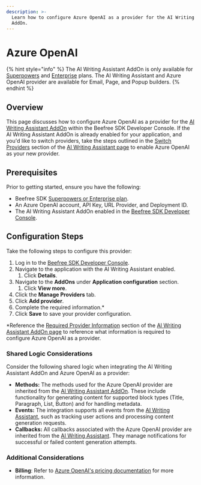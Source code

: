 ```yaml
---
description: >-
  Learn how to configure Azure OpenAI as a provider for the AI Writing Assistant
  AddOn.
---
```


# Azure OpenAI

{% hint style="info" %}
The AI Writing Assistant AddOn is only available for [Superpowers](https://developers.beefree.io/pricing-plans) and [Enterprise](https://developers.beefree.io/pricing-plans) plans. The AI Writing Assistant and Azure OpenAI provider are available for Email, Page, and Popup builders.
{% endhint %}

## **Overview**

This page discusses how to configure Azure OpenAI as a provider for the [AI Writing Assistant AddOn](../) within the Beefree SDK Developer Console. If the AI Writing Assistant AddOn is already enabled for your application, and you'd like to switch providers, take the steps outlined in the [Switch Providers](../#switch-providers) section of the [AI Writing Assistant page](../#switch-providers) to enable Azure OpenAI as your new provider.&#x20;

## **Prerequisites**

Prior to getting started, ensure you have the following:

* Beefree SDK [Superpowers or Enterprise plan](https://app.gitbook.com/s/svPtAq2FGbWqZBP0UXk1/).
* An Azure OpenAI account, API Key, URL Provider, and Deployment ID.
* The AI Writing Assistant AddOn enabled in the [Beefree SDK Developer Console](https://developers.beefree.io/accounts/login/?from=website_menu).

## **Configuration Steps**

Take the following steps to configure this provider:

1. Log in to the [Beefree SDK Developer Console](https://developers.beefree.io/accounts/login/?from=website_menu).
2. Navigate to the application with the AI Writing Assistant enabled.
   1. Click **Details**.
3. Navigate to the **AddOns** under **Application configuration** section.
   1. Click **View more**.
4. Click the **Manage Providers** tab.
5. Click **Add provider**.
6. Complete the required information.\*
7. Click **Save** to save your provider configuration.

\*Reference the [Required Provider Information](../#required-provider-information) section of the [AI Writing Assistant AddOn page](../) to reference what information is required to configure Azure OpenAI as a provider.

### Shared Logic Considerations

Consider the following shared logic when integrating the AI Writing Assistant AddOn and Azure OpenAI as a provider:

* **Methods:** The methods used for the Azure OpenAI provider are inherited from the [AI Writing Assistant AddOn](../). These include functionality for generating content for supported block types (Title, Paragraph, List, Button) and for handling metadata.
* **Events:** The integration supports all events from the [AI Writing Assistant](../), such as tracking user actions and processing content generation requests.
* **Callbacks:**  All callbacks associated with the Azure OpenAI provider are inherited from the [AI Writing Assistant](../). They manage notifications for successful or failed content generation attempts.

### Additional Considerations

* **Billing**: Refer to [Azure OpenAI's pricing documentation](https://azure.microsoft.com/en-us/pricing/details/cognitive-services/openai-service/) for more information.
